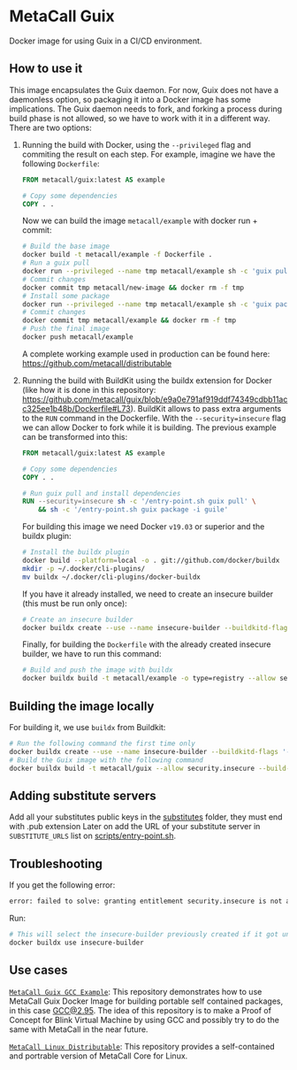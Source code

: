 # MetaCall Guix
Docker image for using Guix in a CI/CD environment.

## How to use it

This image encapsulates the Guix daemon. For now, Guix does not have a daemonless option, so packaging it into a Docker image has some implications. The Guix daemon needs to fork, and forking a process during build phase is not allowed, so we have to work with it in a different way. There are two options:

1) Running the build with Docker, using the `--privileged` flag and commiting the result on each step. For example, imagine we have the following `Dockerfile`:
    ```dockerfile
    FROM metacall/guix:latest AS example

    # Copy some dependencies
    COPY . .
    ```
    Now we can build the image `metacall/example` with docker run + commit:
    ```sh
    # Build the base image
    docker build -t metacall/example -f Dockerfile .
    # Run a guix pull
    docker run --privileged --name tmp metacall/example sh -c 'guix pull'
    # Commit changes
    docker commit tmp metacall/new-image && docker rm -f tmp
    # Install some package
    docker run --privileged --name tmp metacall/example sh -c 'guix package -i guile'
    # Commit changes
    docker commit tmp metacall/example && docker rm -f tmp
    # Push the final image
    docker push metacall/example
    ```
    A complete working example used in production can be found here: https://github.com/metacall/distributable

2) Running the build with BuildKit using the buildx extension for Docker (like how it is done in this repository: https://github.com/metacall/guix/blob/e9a0e791af919ddf74349cdbb11acc325ee1b48b/Dockerfile#L73). BuildKit allows to pass extra arguments to the `RUN` command in the Dockerfile. With the `--security=insecure` flag we can allow Docker to fork while it is building. The previous example can be transformed into this:
    ```dockerfile
    FROM metacall/guix:latest AS example

    # Copy some dependencies
    COPY . .

    # Run guix pull and install dependencies
    RUN --security=insecure sh -c '/entry-point.sh guix pull' \
        && sh -c '/entry-point.sh guix package -i guile'
    ```
    For building this image we need Docker `v19.03` or superior and the buildx plugin:
    ```sh
    # Install the buildx plugin
    docker build --platform=local -o . git://github.com/docker/buildx
    mkdir -p ~/.docker/cli-plugins/
    mv buildx ~/.docker/cli-plugins/docker-buildx
    ```
    If you have it already installed, we need to create an insecure builder (this must be run only once):
    ```sh
    # Create an insecure builder
    docker buildx create --use --name insecure-builder --buildkitd-flags '--allow-insecure-entitlement security.insecure'
    ```
    Finally, for building the `Dockerfile` with the already created insecure builder, we have to run this command:
    ```sh
    # Build and push the image with buildx
    docker buildx build -t metacall/example -o type=registry --allow security.insecure .
    ```

## Building the image locally

For building it, we use `buildx` from Buildkit:

```sh
# Run the following command the first time only
docker buildx create --use --name insecure-builder --buildkitd-flags '--allow-insecure-entitlement security.insecure'
# Build the Guix image with the following command
docker buildx build -t metacall/guix --allow security.insecure --build-arg METACALL_GUIX_VERSION="1.4.0" --build-arg METACALL_GUIX_ARCH="x86_64-linux" .
```

## Adding substitute servers

Add all your substitutes public keys in the [substitutes](./substitutes) folder, they must end with .pub extension
Later on add the URL of your substitute server in `SUBSTITUTE_URLS` list on [scripts/entry-point.sh](./scripts/entry-point.sh).

## Troubleshooting

If you get the following error:

```sh
error: failed to solve: granting entitlement security.insecure is not allowed by build daemon configuration
```

Run:

```sh
# This will select the insecure-builder previously created if it got unselected for some reason
docker buildx use insecure-builder
```

## Use cases

[`MetaCall Guix GCC Example`](https://github.com/metacall/guix-gcc-example): This repository demonstrates how to use MetaCall Guix Docker Image for building portable self contained packages, in this case GCC@2.95. The idea of this repository is to make a Proof of Concept for Blink Virtual Machine by using GCC and possibly try to do the same with MetaCall in the near future.

[`MetaCall Linux Distributable`](https://github.com/metacall/distributable-linux): This repository provides a self-contained and portrable version of MetaCall Core for Linux.
